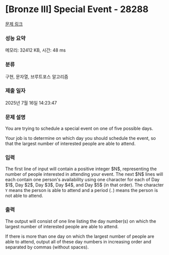 # [Bronze III] Special Event - 28288 

[문제 링크](https://www.acmicpc.net/problem/28288) 

### 성능 요약

메모리: 32412 KB, 시간: 48 ms

### 분류

구현, 문자열, 브루트포스 알고리즘

### 제출 일자

2025년 7월 16일 14:23:47

### 문제 설명

<p>You are trying to schedule a special event on one of five possible days.</p>

<p>Your job is to determine on which day you should schedule the event, so that the largest number of interested people are able to attend.</p>

### 입력 

 <p>The first line of input will contain a positive integer $N$, representing the number of people interested in attending your event. The next $N$ lines will each contain one person's availability using one character for each of Day $1$, Day $2$, Day $3$, Day $4$, and Day $5$ (in that order). The character <code>Y</code> means the person is able to attend and a period (<code>.</code>) means the person is not able to attend.</p>

### 출력 

 <p>The output will consist of one line listing the day number(s) on which the largest number of interested people are able to attend.</p>

<p>If there is more than one day on which the largest number of people are able to attend, output all of these day numbers in increasing order and separated by commas (without spaces).</p>

